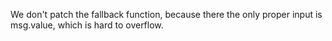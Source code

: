 We don't patch the fallback function, because there the only proper input is
msg.value, which is hard to overflow.
